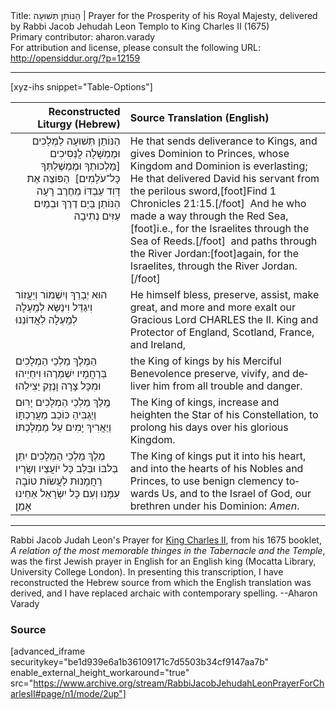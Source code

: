 <html>
<head></head>
<body>
Title: הַנּוֹתֵן תְּשׁוּעָה | Prayer for the Prosperity of his Royal Majesty, delivered by Rabbi Jacob Jehudah Leon Templo to King Charles Ⅱ (1675)<br />
Primary contributor: aharon.varady<br />
For attribution and license, please consult the following URL: <a href="http://opensiddur.org/?p=12159">http://opensiddur.org/?p=12159</a>
<p />
<hr />

[xyz-ihs snippet="Table-Options"]<table style="margin-left: auto; margin-right: auto;" class="draggable">
<thead><tr><th id="x" style="text-align: right;">Reconstructed Liturgy (Hebrew)</th><th style="text-align: left;">Source Translation (English)</th></tr></thead>
<tbody>
<tr><td style="vertical-align:top;">
<div class="liturgy" lang="he" style="text-align: right;">
הַנּוֹתֵן תְּשׁוּעָה לַמְּלָכִים
וּמֶמְשָׁלָה לֲנְּסִיכִים
[מַלְכוּתְךָ וּמֶמְשֶׁלְתְּךָ כָּל־עֹלָמִים]&nbsp;
הַפּוֹצֶה אֶת דָּוִד עַבְדּוֹ מֵחֶרֶב רָעָה 
הַנּוֹתֵן בַּיַם דֶרֶךְ 
וּבְמַיִם עַזִּים נְתִיבָה 
</span></div></td>
 
<td style="vertical-align:top;">
<div class="english" lang="en">
He that sends deliverance to Kings, 
and gives Dominion to Princes, 
whose Kingdom and Dominion is everlasting; 
He that delivered David his servant from the perilous sword,[foot]Find 1 Chronicles 21:15.[/foot]&nbsp; 
And he who made a way through the Red Sea,[foot]i.e., for the Israelites through the Sea of Reeds.[/foot]&nbsp; 
and paths through the River Jordan:[foot]again, for the Israelites, through the River Jordan.[/foot] 
</div></td></tr>


<tr><td style="vertical-align:top;">
<div class="liturgy" lang="he">
הוּא יְבָרֵךְ וְיִשְׁמוֹר וְיַעֲזוֹר וִיגַדֵּל 
וִינַשֵּׂא לְמַֽעְלָה לְמַֽעְלָה לַאֲדוֹנֵנוּ 
</span></div></td>
 
<td style="vertical-align:top;">
<div class="english" lang="en">
He himself bless, preserve, assist, make great, 
and more and more exalt our Gracious Lord
CHARLES the II. 
King and Protector of England, Scotland, France, and Ireland, 
</div></td></tr>


<tr><td style="vertical-align:top;">
<div class="liturgy" lang="he">
הַמֶּלֶךְ מַלְכֵי הַמְלָכִים 
בְּרַחֲמָיו 
יִשְׁמְרֶהוּ וִיחַיֵיהוּ וּמִכָּל צָרָה וָנֶזֶק יַצִילֵהוּ׃ 
</span></div></td>
 
<td style="vertical-align:top;">
<div class="english" lang="en">
the King of kings 
by his Merciful Benevolence 
preserve, vivify, and deliver him from all trouble and danger. 
</div></td></tr>


<tr><td style="vertical-align:top;">
<div class="liturgy" lang="he">
מֶֽלֶךְ מַלְכֵי הַמְלָכִים 
יָרִוּם וְיַגְבִּיהַ כּוֹכַב מַעֲרַכְתָּוֹ 
וְיַאֲרִיךְ יָמִים עַל מַמְלָכְתּוֹ׃ 
</span></div></td>
 
<td style="vertical-align:top;">
<div class="english" lang="en">
The King of kings, 
increase and heighten the Star of his Constellation, 
to prolong his days over his glorious Kingdom. 
</div></td></tr>


<tr><td style="vertical-align:top;">
<div class="liturgy" lang="he">
מֶלֶךְ מַלְכֵי הַמְלָכִים 
יִתֵּן בְּלבּוֹ 
וּבְּלֵב כָּל יוֹעֲצַיו וְשָׂרָיו 
רַחֲמָנוּת לַעֲשׂוֹת טוֹבָה עִמָּנוּ 
וְעִם כָּל יִשְּׂרָאֵל אַחֵינוּ 
אָמֵן׃
</span></div></td>
 
<td style="vertical-align:top;">
<div class="english" lang="en">
The King of kings 
put it into his heart, 
and into the hearts of his Nobles and Princes, 
to use benign clemency towards Us, 
and to the Israel of God, our brethren under his Dominion: 
<em>Amen</em>.
</div>
</td></tr></tbody></table>

<hr />

Rabbi Jacob Judah Leon's Prayer for <a href="https://en.wikipedia.org/wiki/Charles_II_of_England">King Charles II</a>, from his 1675 booklet, <em>A relation of the most memorable thinges in the Tabernacle and the Temple</em>, was the first Jewish prayer in English for an English king (Mocatta Library, University College London). In presenting this transcription, I have reconstructed the Hebrew source from which the English translation was derived, and I have replaced archaic with contemporary spelling. --Aharon Varady

<h3>Source</h3>

[advanced_iframe securitykey="be1d939e6a1b36109171c7d5503b34cf9147aa7b" enable_external_height_workaround="true" src="https://www.archive.org/stream/RabbiJacobJehudahLeonPrayerForCharlesII#page/n1/mode/2up"]

&nbsp;
</body>
</html>